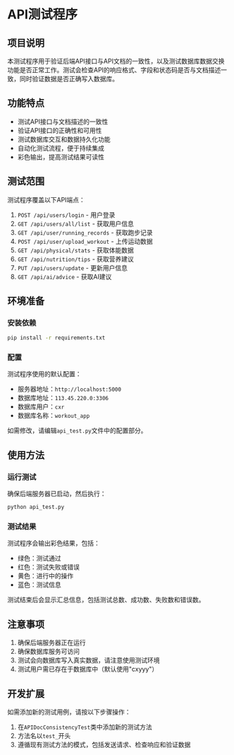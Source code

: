 # API测试程序

## 项目说明

本测试程序用于验证后端API接口与API文档的一致性，以及测试数据库数据交换功能是否正常工作。测试会检查API的响应格式、字段和状态码是否与文档描述一致，同时验证数据是否正确写入数据库。

## 功能特点

- 测试API接口与文档描述的一致性
- 验证API接口的正确性和可用性
- 测试数据库交互和数据持久化功能
- 自动化测试流程，便于持续集成
- 彩色输出，提高测试结果可读性

## 测试范围

测试程序覆盖以下API端点：

1. `POST /api/users/login` - 用户登录
2. `GET /api/users/all/list` - 获取用户信息
3. `GET /api/user/running_records` - 获取跑步记录
4. `POST /api/user/upload_workout` - 上传运动数据
5. `GET /api/physical/stats` - 获取体能数据
6. `GET /api/nutrition/tips` - 获取营养建议
7. `PUT /api/users/update` - 更新用户信息
8. `GET /api/ai/advice` - 获取AI建议

## 环境准备

### 安装依赖

```bash
pip install -r requirements.txt
```

### 配置

测试程序使用的默认配置：

- 服务器地址：`http://localhost:5000`
- 数据库地址：`113.45.220.0:3306`
- 数据库用户：`cxr`
- 数据库名称：`workout_app`

如需修改，请编辑`api_test.py`文件中的配置部分。

## 使用方法

### 运行测试

确保后端服务器已启动，然后执行：

```bash
python api_test.py
```

### 测试结果

测试程序会输出彩色结果，包括：

- 绿色：测试通过
- 红色：测试失败或错误
- 黄色：进行中的操作
- 蓝色：测试信息

测试结束后会显示汇总信息，包括测试总数、成功数、失败数和错误数。

## 注意事项

1. 确保后端服务器正在运行
2. 确保数据库服务可访问
3. 测试会向数据库写入真实数据，请注意使用测试环境
4. 测试用户需已存在于数据库中（默认使用"cxyyy"）

## 开发扩展

如需添加新的测试用例，请按以下步骤操作：

1. 在`APIDocConsistencyTest`类中添加新的测试方法
2. 方法名以`test_`开头
3. 遵循现有测试方法的模式，包括发送请求、检查响应和验证数据 